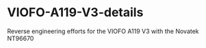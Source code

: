 # VIOFO-A119-V3-details
Reverse engineering efforts for the VIOFO A119 V3 with the Novatek NT96670 

